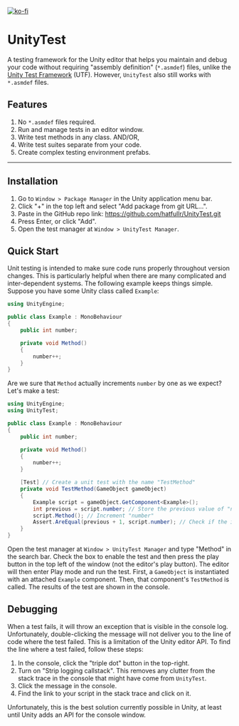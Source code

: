 [![ko-fi](https://ko-fi.com/img/githubbutton_sm.svg)](https://ko-fi.com/K3K415S8MR)

# UnityTest
A testing framework for the Unity editor that helps you maintain and debug your code without requiring "assembly definition" (`*.asmdef`) files, unlike the [Unity Test Framework](https://docs.unity3d.com/Packages/com.unity.test-framework@1.4/manual/index.html) (UTF). However, `UnityTest` also still works with `*.asmdef` files.

## Features
1. No `*.asmdef` files required.
2. Run and manage tests in an editor window.
3. Write test methods in any class. AND/OR,
4. Write test suites separate from your code.
5. Create complex testing environment prefabs.

----------------------------

## Installation
1. Go to `Window > Package Manager` in the Unity application menu bar.
2. Click "+" in the top left and select "Add package from git URL...".
3. Paste in the GitHub repo link: https://github.com/hatfullr/UnityTest.git
4. Press Enter, or click "Add".
5. Open the test manager at `Window > UnityTest Manager`.

## Quick Start
Unit testing is intended to make sure code runs properly throughout version changes. This is particularly helpful when there are many complicated and inter-dependent systems. The following example keeps things simple. Suppose you have some Unity class called `Example`:
```C#
using UnityEngine;

public class Example : MonoBehaviour
{
    public int number;

    private void Method()
    {
        number++;
    }
}
```
Are we sure that `Method` actually increments `number` by one as we expect? Let's make a test:
```C#
using UnityEngine;
using UnityTest;

public class Example : MonoBehaviour
{
    public int number;

    private void Method()
    {
        number++;
    }

    [Test] // Create a unit test with the name "TestMethod"
    private void TestMethod(GameObject gameObject)
    {
        Example script = gameObject.GetComponent<Example>();
        int previous = script.number; // Store the previous value of "number"
        script.Method(); // Increment "number"
        Assert.AreEqual(previous + 1, script.number); // Check if the increment worked
    }
}
```
Open the test manager at `Window > UnityTest Manager` and type "Method" in the search bar. Check the box to enable the test and then press the play button in the top left of the window (not the editor's play button). The editor will then enter Play mode and run the test. First, a `GameObject` is instantiated with an attached `Example` component. Then, that component's `TestMethod` is called. The results of the test are shown in the console.

## Debugging
When a test fails, it will throw an exception that is visible in the console log. Unfortunately, double-clicking the message will not deliver you to the line of code where the test failed. This is a limitation of the Unity editor API. To find the line where a test failed, follow these steps:
1. In the console, click the "triple dot" button in the top-right.
2. Turn on "Strip logging callstack". This removes any clutter from the stack trace in the console that might have come from `UnityTest`.
3. Click the message in the console.
4. Find the link to your script in the stack trace and click on it.

Unfortunately, this is the best solution currently possible in Unity, at least until Unity adds an API for the console window.